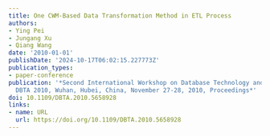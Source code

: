 ```yaml
---
title: One CWM-Based Data Transformation Method in ETL Process
authors:
- Ying Pei
- Jungang Xu
- Qiang Wang
date: '2010-01-01'
publishDate: '2024-10-17T06:02:15.227773Z'
publication_types:
- paper-conference
publication: '*Second International Workshop on Database Technology and Applications,
  DBTA 2010, Wuhan, Hubei, China, November 27-28, 2010, Proceedings*'
doi: 10.1109/DBTA.2010.5658928
links:
- name: URL
  url: https://doi.org/10.1109/DBTA.2010.5658928
---
```

